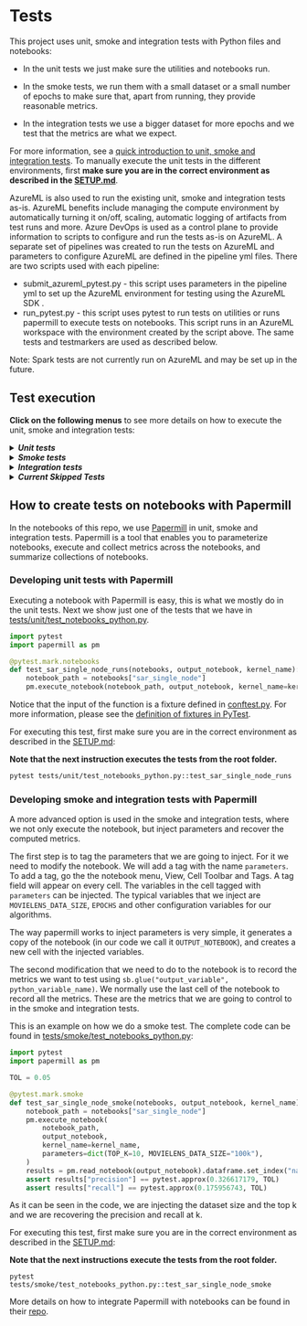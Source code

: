 # Tests

This project uses unit, smoke and integration tests with Python files and notebooks:

* In the unit tests we just make sure the utilities and notebooks run.

* In the smoke tests, we run them with a small dataset or a small number of epochs to make sure that, apart from running, they provide reasonable metrics.

* In the integration tests we use a bigger dataset for more epochs and we test that the metrics are what we expect.

For more information, see a [quick introduction to unit, smoke and integration tests](https://miguelgfierro.com/blog/2018/a-beginners-guide-to-python-testing/). To manually execute the unit tests in the different environments, first **make sure you are in the correct environment as described in the [SETUP.md](../SETUP.md)**.

AzureML is also used to run the existing unit, smoke and integration tests as-is. AzureML benefits include managing the compute environment by automatically turning it on/off, scaling, automatic logging of artifacts from test runs and more. Azure DevOps is used as a control plane to provide information to scripts to configure and run the tests as-is on AzureML.  A separate set of pipelines was created to run the tests on AzureML and parameters to configure AzureML are defined in the pipeline yml files. There are two scripts used with each pipeline:

* submit_azureml_pytest.py - this script uses parameters in the pipeline yml to set up the AzureML environment for testing using the AzureML SDK .
* run_pytest.py - this script uses pytest to run tests on utilities or runs papermill to execute tests on notebooks. This script runs in an AzureML workspace with the environment created by the script above. The same tests and testmarkers are used as described below.

Note: Spark tests are not currently run on AzureML and may be set up in the future.

## Test execution

**Click on the following menus** to see more details on how to execute the unit, smoke and integration tests:

<details>
<summary><strong><em>Unit tests</em></strong></summary>

Unit tests ensure that each class or function behaves as it should. Every time a developer makes a pull request to staging or main branch, a battery of unit tests is executed.

**Note that the next instructions execute the tests from the root folder.**

For executing the Python unit tests for the utilities:

    pytest tests/unit -m "not notebooks and not spark and not gpu" --durations 0

For executing the Python unit tests for the notebooks:

    pytest tests/unit -m "notebooks and not spark and not gpu" --durations 0

For executing the Python GPU unit tests for the utilities:

    pytest tests/unit -m "not notebooks and not spark and gpu" --durations 0

For executing the Python GPU unit tests for the notebooks:

    pytest tests/unit -m "notebooks and not spark and gpu" --durations 0

For executing the PySpark unit tests for the utilities:

    pytest tests/unit -m "not notebooks and spark and not gpu" --durations 0

For executing the PySpark unit tests for the notebooks:

    pytest tests/unit -m "notebooks and spark and not gpu" --durations 0

</details>

<details>
<summary><strong><em>Smoke tests</em></strong></summary>

Smoke tests make sure that the system works and are executed just before the integration tests every night.

**Note that the next instructions execute the tests from the root folder.**

For executing the Python smoke tests:

    pytest tests/smoke -m "smoke and not spark and not gpu" --durations 0

For executing the Python GPU smoke tests:

    pytest tests/smoke -m "smoke and not spark and gpu" --durations 0

For executing the PySpark smoke tests:

    pytest tests/smoke -m "smoke and spark and not gpu" --durations 0

*NOTE: Adding `--durations 0` shows the computation time of all tests.*

*NOTE: Adding `--disable-warnings` will disable the warning messages.*

</details>

<details>
<summary><strong><em>Integration tests</em></strong></summary>

Integration tests make sure that the program results are acceptable.

**Note that the next instructions execute the tests from the root folder.**

For executing the Python integration tests:

    pytest tests/integration -m "integration and not spark and not gpu" --durations 0

For executing the Python GPU integration tests:

    pytest tests/integration -m "integration and not spark and gpu" --durations 0

For executing the PySpark integration tests:

    pytest tests/integration -m "integration and spark and not gpu" --durations 0

*NOTE: Adding `--durations 0` shows the computation time of all tests.*

</details>

<details>
<summary><strong><em>Current Skipped Tests</em></strong></summary>

Several of the tests are skipped for various reasons which are noted below.

<table><tr>
<td>Test Module</td>
<td>Test</td>
<td>Test Environment</td>
<td>Reason</td>
</tr><tr>
<td>unit/test_nni</td>
<td>*</td>
<td>Windows</td>
<td>NNI is not currently supported on Windows</td>
</tr><tr>
<td>integration/test_notebooks_python</td>
<td>test_nni_tuning_svd</td>
<td>Windows</td>
<td>NNI is not currently supported on Windows</td>
</tr><tr>
<td>*/test_notebook_pyspark</td>
<td>test_mmlspark_lightgbm_criteo_runs</td>
<td>Windows</td>
<td>MML Spark and LightGBM issue: https://github.com/Azure/mmlspark/issues/483</td>
</tr><tr>
<td>unit/test_gpu_utils</td>
<td>test_get_cuda_version</td>
<td>Windows</td>
<td>Current method for retrieval of CUDA info on Windows is install specific</td>
</tr><tr>
<td>nightly*, *notebooks*</td>
<td>vowpalwabbit: test_surprise_svd_integration  test_vw_deep_dive_integration test_vw_deep_dive_smoke test_vw_deep_dive_runs/vowpal_wabbit_deep_dive test_vowpal_wabbit.py</td>
<td>AzureML</td>
<td>To optimize our efforts, we decided to wait until a pip installable version of vowpalwabbit is again available and then it can be added back into the AzureML test suite.</td>
</tr></table>

In order to skip a test because there is an OS or upstream issue which cannot be resolved you can use pytest [annotations](https://docs.pytest.org/en/latest/skipping.html).

Example:

    @pytest.mark.skip(reason="<INSERT VALID REASON>")
    @pytest.mark.skipif(sys.platform == 'win32', reason="Not implemented on Windows")
    def test_to_skip():
        assert False

</details>

## How to create tests on notebooks with Papermill

In the notebooks of this repo, we use [Papermill](https://github.com/nteract/papermill) in unit, smoke and integration tests. Papermill is a tool that enables you to parameterize notebooks, execute and collect metrics across the notebooks, and summarize collections of notebooks.

### Developing unit tests with Papermill

Executing a notebook with Papermill is easy, this is what we mostly do in the unit tests. Next we show just one of the tests that we have in [tests/unit/test_notebooks_python.py](unit/test_notebooks_python.py).

```python
import pytest
import papermill as pm

@pytest.mark.notebooks
def test_sar_single_node_runs(notebooks, output_notebook, kernel_name):
    notebook_path = notebooks["sar_single_node"]
    pm.execute_notebook(notebook_path, output_notebook, kernel_name=kernel_name)
```

Notice that the input of the function is a fixture defined in [conftest.py](conftest.py). For more information, please see the [definition of fixtures in PyTest](https://docs.pytest.org/en/latest/fixture.html).

For executing this test, first make sure you are in the correct environment as described in the [SETUP.md](../SETUP.md): 

**Note that the next instruction executes the tests from the root folder.**

```bash
pytest tests/unit/test_notebooks_python.py::test_sar_single_node_runs
```

### Developing smoke and integration tests with Papermill

A more advanced option is used in the smoke and integration tests, where we not only execute the notebook, but inject parameters and recover the computed metrics.

The first step is to tag the parameters that we are going to inject. For it we need to modify the notebook. We will add a tag with the name `parameters`. To add a tag, go the the notebook menu, View, Cell Toolbar and Tags. A tag field will appear on every cell. The variables in the cell tagged with `parameters` can be injected. The typical variables that we inject are `MOVIELENS_DATA_SIZE`, `EPOCHS` and other configuration variables for our algorithms.

The way papermill works to inject parameters is very simple, it generates a copy of the notebook (in our code we call it `OUTPUT_NOTEBOOK`), and creates a new cell with the injected variables.

The second modification that we need to do to the notebook is to record the metrics we want to test using `sb.glue("output_variable", python_variable_name)`. We normally use the last cell of the notebook to record all the metrics. These are the metrics that we are going to control to in the smoke and integration tests.

This is an example on how we do a smoke test. The complete code can be found in [tests/smoke/test_notebooks_python.py](smoke/test_notebooks_python.py):

```python
import pytest
import papermill as pm

TOL = 0.05

@pytest.mark.smoke
def test_sar_single_node_smoke(notebooks, output_notebook, kernel_name):
    notebook_path = notebooks["sar_single_node"]
    pm.execute_notebook(
        notebook_path,
        output_notebook,
        kernel_name=kernel_name,
        parameters=dict(TOP_K=10, MOVIELENS_DATA_SIZE="100k"),
    )
    results = pm.read_notebook(output_notebook).dataframe.set_index("name")["value"]
    assert results["precision"] == pytest.approx(0.326617179, TOL)
    assert results["recall"] == pytest.approx(0.175956743, TOL)
```

As it can be seen in the code, we are injecting the dataset size and the top k and we are recovering the precision and recall at k. 

For executing this test, first make sure you are in the correct environment as described in the [SETUP.md](../SETUP.md): 

**Note that the next instructions execute the tests from the root folder.**

```
pytest tests/smoke/test_notebooks_python.py::test_sar_single_node_smoke
```

More details on how to integrate Papermill with notebooks can be found in their [repo](https://github.com/nteract/papermill).
